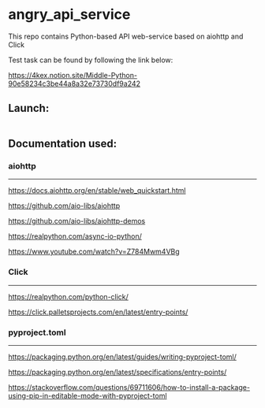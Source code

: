 # angry_api_service
This repo contains Python-based API web-service based on aiohttp and Click

Test task can be found by following the link below:

https://4kex.notion.site/Middle-Python-90e58234c3be44a8a32e73730df9a242


## Launch:


```

```

## Documentation used:


### aiohttp
---------------
https://docs.aiohttp.org/en/stable/web_quickstart.html

https://github.com/aio-libs/aiohttp

https://github.com/aio-libs/aiohttp-demos

https://realpython.com/async-io-python/

https://www.youtube.com/watch?v=Z784Mwm4VBg

### Click
---------------
https://realpython.com/python-click/

https://click.palletsprojects.com/en/latest/entry-points/


### pyproject.toml
---------------
https://packaging.python.org/en/latest/guides/writing-pyproject-toml/

https://packaging.python.org/en/latest/specifications/entry-points/

https://stackoverflow.com/questions/69711606/how-to-install-a-package-using-pip-in-editable-mode-with-pyproject-toml